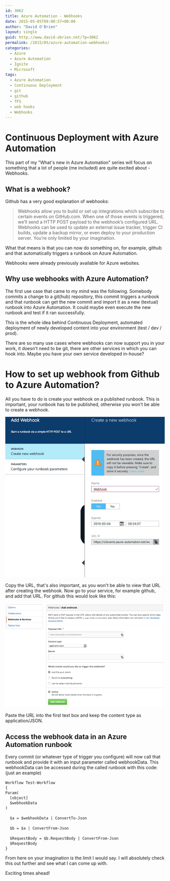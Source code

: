 ```yaml
---
id: 3062
title: Azure Automation - Webhooks
date: 2015-05-05T09:00:57+00:00
author: "David O'Brien"
layout: single
guid: http://www.david-obrien.net/?p=3062
permalink: /2015/05/azure-automation-webhooks/
categories:
  - Azure
  - Azure Automation
  - Ignite
  - Microsoft
tags:
  - Azure Automation
  - Continuous Deployment
  - git
  - github
  - TFS
  - web hooks
  - Webhooks
---
```

# Continuous Deployment with Azure Automation

This part of my "What's new in Azure Automation" series will focus on something that a lot of people (me included) are quite excited about - Webhooks.

## What is a webhook?

Github has a very good explanation of webhooks:

> Webhooks allow you to build or set up integrations which subscribe to certain events on GitHub.com. When one of those events is triggered, we’ll send a HTTP POST payload to the webhook’s configured URL. Webhooks can be used to update an external issue tracker, trigger CI builds, update a backup mirror, or even deploy to your production server. You’re only limited by your imagination.

What that means is that you can now do something on, for example, github and that automatically triggers a runbook on Azure Automation.

Webhooks were already previously available for Azure websites.

## Why use webhooks with Azure Automation?

The first use case that came to my mind was the following. Somebody commits a change to a git(hub) repository, this commit triggers a runbook and that runbook can get the new commit and import it as a new (textual) runbook into Azure Automation. It could maybe even execute the new runbook and test if it ran successfully.

This is the whole idea behind Continuous Deployment, automated deployment of newly developed content into your environment (test / dev / prod).

There are so many use cases where webhooks can now support you in your work, it doesn't need to be git, there are other services in which you can hook into. Maybe you have your own service developed in-house?

# How to set up webhook from Github to Azure Automation?

All you have to do is create your webhook on a published runbook. This is important, your runbook has to be published, otherwise you won't be able to create a webhook.

![Azure Automation webhook](/media/2015/05/RB_Webhook.png)

Copy the URL, that's also important, as you won't be able to view that URL after creating the webhook. Now go to your service, for example github, and add that URL. For github this would look like this:

![Azure Automation webhook Github](/media/2015/05/Github_Webhook.png)

Paste the URL into the first text box and keep the content type as application/JSON.

## Access the webhook data in an Azure Automation runbook

Every commit (or whatever type of trigger you configure) will now call that runbook and provide it with an input parameter called webhookData. This webhookData can be accessed during the called runbook with this code: (just an example)

```
Workflow Test-Workflow
{
Param(
  [object]
  $webhookData
)

  $a = $webhookData | ConvertTo-Json

  $b = $a | ConvertFrom-Json

  $RequestBody = $b.RequestBody | ConvertFrom-Json
  $RequestBody
}
```

From here on your imagination is the limit I would say. I will absolutely check this out further and see what I can come up with.

Exciting times ahead!